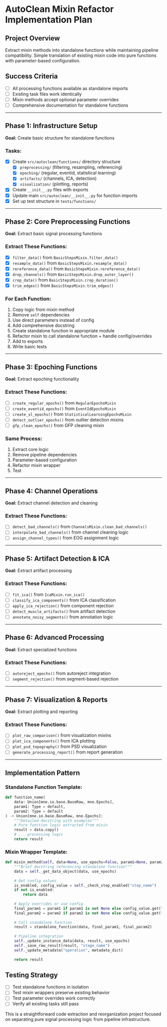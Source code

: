 # AutoClean Mixin Refactor Implementation Plan

## Project Overview
Extract mixin methods into standalone functions while maintaining pipeline compatibility. Simple translation of existing mixin code into pure functions with parameter-based configuration.

## Success Criteria
- [ ] All processing functions available as standalone imports
- [ ] Existing task files work identically 
- [ ] Mixin methods accept optional parameter overrides
- [ ] Comprehensive documentation for standalone functions

---

## Phase 1: Infrastructure Setup
**Goal:** Create basic structure for standalone functions

### Tasks:
- [x] Create `src/autoclean/functions/` directory structure
  - [x] `preprocessing/` (filtering, resampling, referencing)
  - [x] `epoching/` (regular, eventid, statistical learning)
  - [x] `artifacts/` (channels, ICA, detection)
  - [x] `visualization/` (plotting, reports)
- [x] Create `__init__.py` files with exports
- [x] Update main `src/autoclean/__init__.py` for function imports
- [x] Set up test structure in `tests/functions/`

---

## Phase 2: Core Preprocessing Functions
**Goal:** Extract basic signal processing functions

### Extract These Functions:
- [x] `filter_data()` from `BasicStepsMixin.filter_data()`
- [x] `resample_data()` from `BasicStepsMixin.resample_data()`
- [x] `rereference_data()` from `BasicStepsMixin.rereference_data()`
- [x] `drop_channels()` from `BasicStepsMixin.drop_outer_layer()`
- [x] `crop_data()` from `BasicStepsMixin.crop_duration()`
- [x] `trim_edges()` from `BasicStepsMixin.trim_edges()`

### For Each Function:
1. Copy logic from mixin method
2. Remove `self` dependencies 
3. Use direct parameters instead of config
4. Add comprehensive docstring
5. Create standalone function in appropriate module
6. Refactor mixin to call standalone function + handle config/overrides
7. Add to exports
8. Write basic tests

---

## Phase 3: Epoching Functions
**Goal:** Extract epoching functionality

### Extract These Functions:
- [ ] `create_regular_epochs()` from `RegularEpochsMixin`
- [ ] `create_eventid_epochs()` from `EventIdEpochsMixin` 
- [ ] `create_sl_epochs()` from `StatisticalLearningEpochsMixin`
- [ ] `detect_outlier_epochs()` from outlier detection mixins
- [ ] `gfp_clean_epochs()` from GFP cleaning mixin

### Same Process:
1. Extract core logic
2. Remove pipeline dependencies
3. Parameter-based configuration
4. Refactor mixin wrapper
5. Test

---

## Phase 4: Channel Operations
**Goal:** Extract channel detection and cleaning

### Extract These Functions:
- [ ] `detect_bad_channels()` from `ChannelsMixin.clean_bad_channels()`
- [ ] `interpolate_bad_channels()` from channel cleaning logic
- [ ] `assign_channel_types()` from EOG assignment logic

---

## Phase 5: Artifact Detection & ICA
**Goal:** Extract artifact processing

### Extract These Functions:
- [ ] `fit_ica()` from `IcaMixin.run_ica()` 
- [ ] `classify_ica_components()` from ICA classification
- [ ] `apply_ica_rejection()` from component rejection
- [ ] `detect_muscle_artifacts()` from artifact detection
- [ ] `annotate_noisy_segments()` from annotation logic

---

## Phase 6: Advanced Processing
**Goal:** Extract specialized functions

### Extract These Functions:
- [ ] `autoreject_epochs()` from autoreject integration
- [ ] `segment_rejection()` from segment-based rejection

---

## Phase 7: Visualization & Reports
**Goal:** Extract plotting and reporting

### Extract These Functions:
- [ ] `plot_raw_comparison()` from visualization mixins
- [ ] `plot_ica_components()` from ICA plotting
- [ ] `plot_psd_topography()` from PSD visualization
- [ ] `generate_processing_report()` from report generation

---

## Implementation Pattern

### Standalone Function Template:
```python
def function_name(
    data: Union[mne.io.base.BaseRaw, mne.Epochs],
    param1: Type = default,
    param2: Type = default
) -> Union[mne.io.base.BaseRaw, mne.Epochs]:
    """Detailed docstring with examples"""
    # Pure function logic extracted from mixin
    result = data.copy()
    # ... processing logic
    return result
```

### Mixin Wrapper Template:
```python
def mixin_method(self, data=None, use_epochs=False, param1=None, param2=None):
    """Brief docstring referencing standalone function"""
    data = self._get_data_object(data, use_epochs)
    
    # Get config values
    is_enabled, config_value = self._check_step_enabled("step_name")
    if not is_enabled:
        return data
    
    # Apply overrides or use config
    final_param1 = param1 if param1 is not None else config_value.get("param1")
    final_param2 = param2 if param2 is not None else config_value.get("param2")
    
    # Call standalone function
    result = standalone_function(data, final_param1, final_param2)
    
    # Pipeline integration
    self._update_instance_data(data, result, use_epochs)
    self._save_raw_result(result, "stage_name")
    self._update_metadata("operation", metadata_dict)
    
    return result
```

## Testing Strategy
- [ ] Test standalone functions in isolation
- [ ] Test mixin wrappers preserve existing behavior
- [ ] Test parameter overrides work correctly
- [ ] Verify all existing tasks still pass

This is a straightforward code extraction and reorganization project focused on separating pure signal processing logic from pipeline infrastructure.